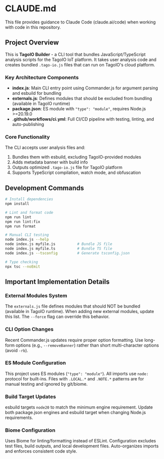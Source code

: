 # CLAUDE.md

This file provides guidance to Claude Code (claude.ai/code) when working with code in this repository.

## Project Overview

This is **TagoIO Builder** - a CLI tool that bundles JavaScript/TypeScript analysis scripts for the TagoIO IoT platform. It takes user analysis code and creates bundled `.tago-io.js` files that can run on TagoIO's cloud platform.

### Key Architecture Components

- **index.js**: Main CLI entry point using Commander.js for argument parsing and esbuild for bundling
- **externals.js**: Defines modules that should be excluded from bundling (available in TagoIO runtime)
- **package.json**: ES module with `"type": "module"`, requires Node.js >=20.19.0
- **.github/workflows/ci.yml**: Full CI/CD pipeline with testing, linting, and auto-publishing

### Core Functionality

The CLI accepts user analysis files and:
1. Bundles them with esbuild, excluding TagoIO-provided modules
2. Adds metadata banner with build info
3. Outputs optimized `.tago-io.js` file for TagoIO platform
4. Supports TypeScript compilation, watch mode, and obfuscation

## Development Commands

```bash
# Install dependencies
npm install

# Lint and format code
npm run lint
npm run lint:fix
npm run format

# Manual CLI testing
node index.js --help
node index.js myfile.js          # Bundle JS file
node index.js myfile.ts          # Bundle TS file
node index.js --tsconfig         # Generate tsconfig.json

# Type checking
npx tsc --noEmit
```

## Important Implementation Details

### External Modules System
The `externals.js` file defines modules that should NOT be bundled (available in TagoIO runtime). When adding new external modules, update this list. The `--force` flag can override this behavior.

### CLI Option Changes
Recent Commander.js updates require proper option formatting. Use long-form options (e.g., `--removeBanner`) rather than short multi-character options (avoid `-rb`).

### ES Module Configuration
This project uses ES modules (`"type": "module"`). All imports use `node:` protocol for built-ins. Files with `.LOCAL.*` and `.NOTE.*` patterns are for manual testing and ignored by git/biome.

### Build Target Updates
esbuild targets `node20` to match the minimum engine requirement. Update both package.json engines and esbuild target when changing Node.js requirements.

### Biome Configuration
Uses Biome for linting/formatting instead of ESLint. Configuration excludes test files, build outputs, and local development files. Auto-organizes imports and enforces consistent code style.